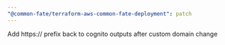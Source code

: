 ```yaml
---
"@common-fate/terraform-aws-common-fate-deployment": patch
---
```


Add https:// prefix back to cognito outputs after custom domain change

